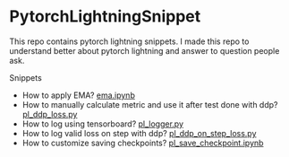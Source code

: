 # PytorchLightningSnippet

This repo contains pytorch lightning snippets. I made this repo to understand better about pytorch lightning and answer to question people ask.

Snippets

- How to apply EMA? [ema.ipynb](ema.ipynb)
- How to manually calculate metric and use it after test done with ddp? [pl_ddp_loss.py](pl_ddp_loss.py)
- How to log using tensorboard? [pl_logger.py](pl_logger.py)
- How to log valid loss on step with ddp? [pl_ddp_on_step_loss.py](pl_ddp_on_step_loss.py)
- How to customize saving checkpoints? [pl_save_checkpoint.ipynb](pl_save_checkpoint.ipynb)
